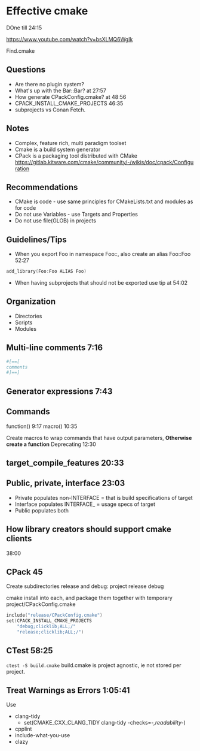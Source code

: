 # Effective cmake

DOne till 24:15

<https://www.youtube.com/watch?v=bsXLMQ6WgIk>


Find<package>.cmake

## Questions

- Are there no plugin system?
- What's up with the Bar::Bar? at 27:57
- How generate CPackConfig.cmake? at 48:56
- CPACK_INSTALL_CMAKE_PROJECTS 46:35
- subprojects vs Conan Fetch.

## Notes

- Complex, feature rich, multi paradigm toolset
- Cmake is a build system generator
- CPack is a packaging tool distributed with CMake <https://gitlab.kitware.com/cmake/community/-/wikis/doc/cpack/Configuration>

## Recommendations

- CMake is code - use same principles for CMakeLists.txt and modules as for code
- Do not use Variables - use Targets and Properties
- Do not use file(GLOB) in projects

## Guidelines/Tips

- When you export Foo in namespace Foo::, also create an alias Foo::Foo 52:27

```c++
add_library(Foo:Foo ALIAS Foo)
```

- When having subprojects that should not be exported use tip at 54:02

## Organization

- Directories
- Scripts
- Modules

## Multi-line comments 7:16

```cmake
#[==[
comments
#]==]
```

## Generator expressions 7:43

## Commands

function() 9:17
macro() 10:35

Create macros to wrap commands that have output parameters, **Otherwise create a function**
Deprecating 12:30

## target_compile_features 20:33

## Public, private, interface 23:03

- Private populates non-INTERFACE = that is build specifications of target
- Interface populates INTERFACE_ = usage specs of target
- Public populates both

## How library creators should support cmake clients

38:00

## CPack 45

Create subdirectories release and debug:
project
    release
    debug

 cmake install into each, and package them together with temporary project/CPackConfig.cmake

```c++
include("release/CPackConfig.cmake")
set(CPACK_INSTALL_CMAKE_PROJECTS
    "debug;clicklib;ALL;/"
    "release;clicklib;ALL;/")
```

## CTest 58:25

`ctest -S build.cmake`
build.cmake is project agnostic, ie not stored per project.

## Treat Warnings as Errors 1:05:41

Use

- clang-tidy
  - set(CMAKE_CXX_CLANG_TIDY clang-tidy -checks=-*,readability-*)
- cpplint
- include-what-you-use
- clazy
